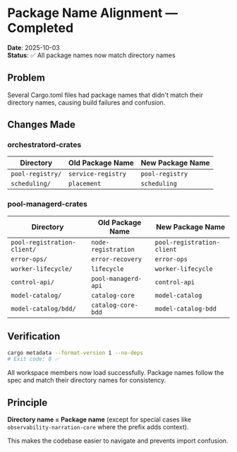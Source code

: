 # Package Name Alignment — Completed

**Date**: 2025-10-03  
**Status**: ✅ All package names now match directory names

## Problem

Several Cargo.toml files had package names that didn't match their directory names, causing build failures and confusion.

## Changes Made

### orchestratord-crates

| Directory | Old Package Name | New Package Name |
|-----------|-----------------|------------------|
| `pool-registry/` | `service-registry` | `pool-registry` |
| `scheduling/` | `placement` | `scheduling` |

### pool-managerd-crates

| Directory | Old Package Name | New Package Name |
|-----------|-----------------|------------------|
| `pool-registration-client/` | `node-registration` | `pool-registration-client` |
| `error-ops/` | `error-recovery` | `error-ops` |
| `worker-lifecycle/` | `lifecycle` | `worker-lifecycle` |
| `control-api/` | `pool-managerd-api` | `control-api` |
| `model-catalog/` | `catalog-core` | `model-catalog` |
| `model-catalog/bdd/` | `catalog-core-bdd` | `model-catalog-bdd` |

## Verification

```bash
cargo metadata --format-version 1 --no-deps
# Exit code: 0 ✅
```

All workspace members now load successfully. Package names follow the spec and match their directory names for consistency.

## Principle

**Directory name = Package name** (except for special cases like `observability-narration-core` where the prefix adds context).

This makes the codebase easier to navigate and prevents import confusion.
